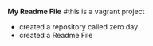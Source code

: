 **My Readme File**
#this is a vagrant project
* created a repository called zero day
* created a Readme File
